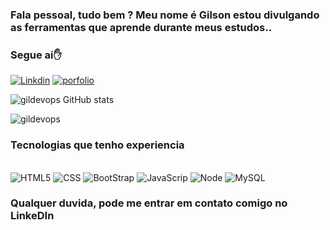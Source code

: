 
### Fala pessoal, tudo bem ? Meu nome é Gilson estou divulgando as ferramentas que aprende durante meus estudos.. 

### Segue ai✋ 



[![Linkdin](https://img.shields.io/badge/LinkedIn-0077B5?style=for-the-badge&logo=linkedin&logoColor=white)](https://www.linkedin.com/in/gilson-fonseca-78b6b4138/)  [![porfolio](https://img.shields.io/badge/website-000000?style=for-the-badge&logo=About.me&logoColor=white)](https://www.linkedin.com/in/gilson-fonseca-78b6b4138/) 

![gildevops GitHub stats](https://github-readme-stats.vercel.app/api?username=gildevops&show_icons=true&theme=radical)


![gildevops](https://camo.githubusercontent.com/fbf4f4aadb79493225ed43d6daca84015eafa94d496ef07bbf723200e12f923c/68747470733a2f2f6769746875622d726561646d652d73746174732e76657263656c2e6170702f6170692f746f702d6c616e67732f3f757365726e616d653d616e7572616768617a7261)

### Tecnologias que tenho experiencia

<div style=display: inline_block><br/>
    <img align="center "alt= "HTML5" src="https://img.shields.io/badge/HTML5-E34F26?style=for-the-badge&logo=html5&logoColor=white"/>
    <img align="center "alt= "CSS" src="https://img.shields.io/badge/CSS3-1572B6?style=for-the-badge&logo=css3&logoColor=white"/>
     <img align="center "alt= "BootStrap" src="https://img.shields.io/badge/Bootstrap-563D7C?style=for-the-badge&logo=bootstrap&logoColor=white"/>
     <img align="center "alt= "JavaScrip" src="https://img.shields.io/badge/JavaScript-F7DF1E?style=for-the-badge&logo=javascript&logoColor=blackk"/>
     <img align="center "alt= "Node" src="https://img.shields.io/badge/Node.js-43853D?style=for-the-badge&logo=node.js&logoColor=whit"/>
     <img align="center "alt= "MySQL" src="https://img.shields.io/badge/MySQL-00000F?style=for-the-badge&logo=mysql&logoColor=white"/>
</div> 


### Qualquer duvida, pode me entrar em contato comigo no LinkeDIn
